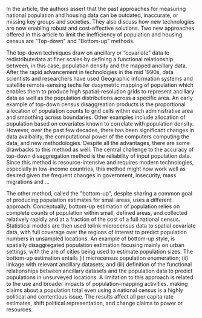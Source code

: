 In the article, the authors assert that the past approaches for measuring national population and housing
data can be outdated, inaccurate, or missing key groups and societies. They also discuss how new 
technologies are now enabling robust and cost-effective solutions. Two new approaches offered in this
article to limit the inefficiency of population and housing census are "Top-down" and "Bottom-up" 
methods. 


The top-down techniques draw on ancillary or “covariate” data to redistributedata at finer scales 
by defining a functional relationship between, in this case, population density and the mapped ancillary
data. After the rapid advancement in technologies in the mid 1990s, data scientists and researchers
have used Geographic information systems and satellite remote-sensing techs for dasymetric mapping
of population which enables them to produce high spatial-resolution grids to represent ancillary 
data as well as the population distributions across a specific area. An early example of top-down 
census disaggreation products is the proportional allocation of population counts to grid cells within
each administrative area and smoothing across boundaries. Other examples include allocation of 
population based on covariates known to correlate with population density. However, over the past 
few decades, there has been significant changes in data avaibality, the computational power of the 
computers computing the data, and new methodologies. Despite all the advantages, there are some drawbacks
to this method as well. The central challenge to the accuracy of top-down disaggregation method is the 
reliability of input population data. Since this method is resource-intensive and requires modern
technologies, especially in low-income countries, this method might now work well as desired given the 
frequent changes in government, insecurity, mass migrations and ...


The other method, called the "bottom-up", despite sharing a common goal of producing population
estimates for small areas, uses a different approach. Conceptually, bottom-up estimation of population 
relies on complete counts of population within small, defined areas, and collected relatively rapidly 
and at a fraction of the cost of a full national census. Statistical models are then used tolink 
microcensus data to spatial covariate data, with full coverage over the regions of interest to predict 
population numbers in unsampled locations. An example of bottom-up style, is spatially disaggregated 
population estimation focusing mainly on urban settings, with the are of cities being used to estimate
population sizes. The bottom-up estimation entails (i) microcensus population enumeration;
(ii) linkage with relevant ancillary datasets; and (iii) definition of the functional relationships 
between ancillary datasets and the population data to predict populations in unsurveyed locations. 
A limitation to this approach is related to the use and broader impacts of population-mapping 
activities. making claims about a population total even using a national census is a highly political and contentious issue. The results affect all per capita rate estimates, shift political representation, and change claims to power or resources. 

